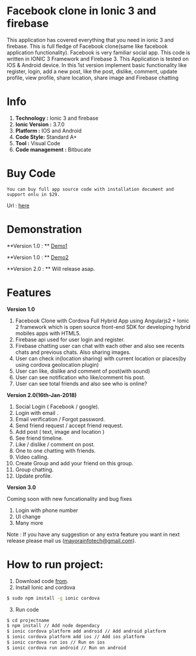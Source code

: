 # Facebook clone in Ionic 3 and firebase

This application has covered everything that you need in ionic 3 and firebase. This is full fledge of Facebook clone(same like facebook application functionality). Facebook is very familiar social app. This code is written in IONIC 3 Framework and Firebase 3. This Application is tested on IOS &amp; Android device. In this 1st version implement basic functionality like register, login, add a new post, like the post, dislike, comment, update profile, view profile, share location, share image and Firebase chatting

# Info
  
  1. **Technology :** Ionic 3 and firebase
  2. **Ionic Version :** 3.7.0
  3. **Platform :** IOS and Android
  4. **Code Style:** Standard A+
  5. **Tool :** Visual Code
  6. **Code management :** Bitbucate
  
# Buy Code

    You can buy full app source code with installation document and support onlu in $29.
    
   Url : [here](codester.com/items/3213/facebook-clone-in-ionic-and-firebase)
    
    
# Demonstration
	
   **Version 1.0 : ** [Demo1](https://www.youtube.com/watch?v=nLdP8p1URXw)
   
   **Version 1.0 : ** [Demo2](https://www.youtube.com/watch?v=0XYHsD8wED8&t=4s)
   
   **Version 2.0 : **  Will release asap.
   
# Features
	
 **Version 1.0**
 
   1. Facebook Clone with Cordova Full Hybrid App using Angularjs2 + Ionic 2 framework which is 	open source front-end SDK for developing hybrid mobiles apps with HTML5.
   2. Firebase api used for user login and register.
   3. Firebase chatting user can chat with each other and also see recents chats and previous chats. Also sharing images.
   4. User can check in(location sharing) with current location or places(by using cordova geolocation plugin)
   5. User can like, dislike and comment of post(with sound)
   6. User can see notification who like/comment his post.
   7. User can see total friends and also see who is online?   
 
 
 **Version 2.0(16th-Jan-2018)**
 
 1. Social Login ( Facebook / google).
 2. Login with email .
 3. Email verification / Forgot password.
 4. Send friend request / accept friend request.
 5. Add post ( text, image and location )
 6. See friend timeline.
 7. Like / dislike / comment on post.
 8. One to one chatting with friends.
 9. Video calling.
 10. Create Group and add your friend on this group.
 11. Group chatting.
 12. Update profile. 


 **Version 3.0**
   	
   Coming soon with new funcationality and bug fixes
   1. Login with phone number
   2. UI change
   3. Many more
   
   Note : If you have any suggestion or any extra feature you want in next release please mail us (mayorainfotech@gmail.com).
   
   
# How to run project:

1. Download code [from](codester.com/items/3213/facebook-clone-in-ionic-and-firebase).
2. Install Ionic and cordova

```bash
$ sudo npm install -g ionic cordova
```

3. Run code
```bash
$ cd projectname
$ npm install // Add node dependacy
$ ionic cordova platform add android // Add android platform
$ ionic cordova platform add ios // Add ios platform
$ ionic cordova run ios // Run on ios
$ ionic cordova run android // Run on android
```


   
   
   
  

   
